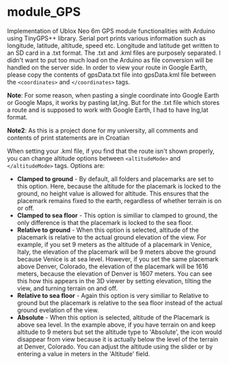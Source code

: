 # module_GPS
Implementation of Ublox Neo 6m GPS module functionalities with Arduino using TinyGPS++ library. Serial port prints various information such as longitude, latitude, altitude, speed etc. Longitude and latitude get written to an SD card in a .txt format. The .txt and .kml files are purposely separated. I didn't want to put too much load on the Arduino as file conversion will be handled on the server side.
In order to view your route in Google Earth, please copy the contents of gpsData.txt file into gpsData.kml file between the ```<coordinates>``` and ```</coordinates>``` tags.

**Note**: For some reason, when pasting a single coordinate into Google Earth or Google Maps, it works by pasting lat,lng. But for the .txt file which stores a route and is supposed to work with Google Earth, I had to have lng,lat format.

**Note2**: As this is a project done for my university, all comments and contents of print statements are in Croatian

When setting your .kml file, if you find that the route isn't shown properly, you can change altitude options between ```<altitudeMode>``` and ```</altitudeMode>``` tags. Options are:
* **Clamped to ground** - By default, all folders and placemarks are set to this option. Here, because the altitude for the placemark is locked to the ground, no height value is allowed for altitude. This ensures that the placemark remains fixed to the earth, regardless of whether terrain is on or off.
* **Clamped to sea floor** - This option is similiar to clamped to ground, the only difference is that the placemark is locked to the sea floor.
* **Relative to ground** - When this option is selected, altitude of the placemark is relative to the actual ground elevation of the view. For example, if you set 9 meters as the altitude of a placemark in Venice, Italy, the elevation of the placemark will be 9 meters above the ground because Venice is at sea level. However, if you set the same placemark above Denver, Colorado, the elevation of the placemark will be 1616 meters, because the elevation of Denver is 1607 meters. You can see this how this appears in the 3D viewer by setting elevation, tilting the view, and turning terrain on and off.
* **Relative to sea floor** - Again this option is very similiar to Relative to ground but the placemark is relative to the sea floor instead of the actual ground evelation of the view.
* **Absolute** - When this option is selected, altitude of the Placemark is above sea level. In the example above, if you have terrain on and keep altitude to 9 meters but set the altitude type to 'Absolute', the icon would disappear from view because it is actually below the level of the terrain at Denver, Colorado. You can adjust the altitude using the slider or by entering a value in meters in the 'Altitude' field.

